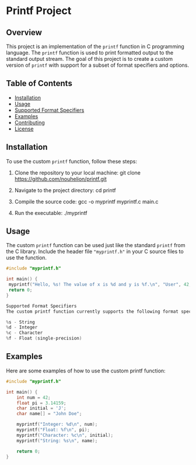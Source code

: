 
# Printf Project

## Overview

This project is an implementation of the `printf` function in C programming language. The `printf` function is used to print formatted output to the standard output stream. The goal of this project is to create a custom version of `printf` with support for a subset of format specifiers and options.

## Table of Contents

- [Installation](#installation)
- [Usage](#usage)
- [Supported Format Specifiers](#supported-format-specifiers)
- [Examples](#examples)
- [Contributing](#contributing)
- [License](#license)

## Installation

To use the custom `printf` function, follow these steps:

1. Clone the repository to your local machine:
git clone https://github.com/nouhelion/printf.git

3. Navigate to the project directory:
cd printf

5. Compile the source code:
gcc -o myprintf myprintf.c main.c

7. Run the executable:
./myprintf

## Usage

The custom `printf` function can be used just like the standard `printf` from the C library. Include the header file `"myprintf.h"` in your C source files to use the function.

```c
#include "myprintf.h"

int main() {
 myprintf("Hello, %s! The value of x is %d and y is %f.\n", "User", 42, 3.14);
 return 0;
}

Supported Format Specifiers
The custom printf function currently supports the following format specifiers:

%s - String
%d - Integer
%c - Character
%f - Float (single-precision)
```

## Examples
Here are some examples of how to use the custom printf function:

```c
#include "myprintf.h"

int main() {
    int num = 42;
    float pi = 3.14159;
    char initial = 'J';
    char name[] = "John Doe";

    myprintf("Integer: %d\n", num);
    myprintf("Float: %f\n", pi);
    myprintf("Character: %c\n", initial);
    myprintf("String: %s\n", name);

    return 0;
}
```
